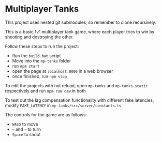 # Multiplayer Tanks

This project uses nested git submodules, so remember to clone recursively.

This is a basic 1v1 multiplayer tank game, where each player tries to win by shooting and destroying the other.

Follow these steps to run the project:
* Run the `build.bat` script
* Move into the `mp-tanks` folder
* run `npm start`
* open the page at `localhost:8000` in a web browser
* once finished, run `npm stop`

To edit the projects with hot reload, open `mp-tanks` and `mp-tanks-static` respectively and run `npm run dev` in both

To test out the lag compensation functionality with different fake latencies, modify `FAKE_LATENCY` in `mp-tanks/src/server/constants.ts`

The controls for the game are as follows:
* `WASD` to move
* `←` and `→` to turn
* `Space` to shoot